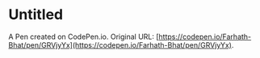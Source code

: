 # Untitled

A Pen created on CodePen.io. Original URL: [https://codepen.io/Farhath-Bhat/pen/GRVjyYx](https://codepen.io/Farhath-Bhat/pen/GRVjyYx).

